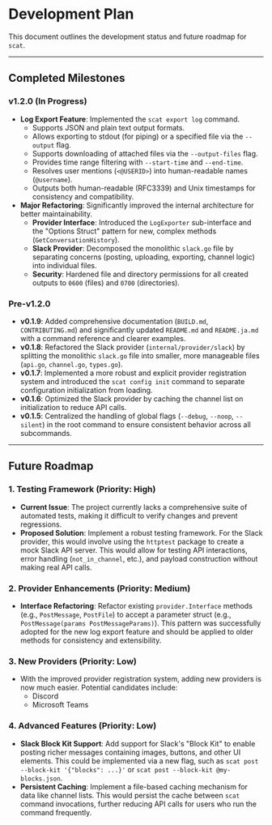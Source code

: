 # Development Plan

This document outlines the development status and future roadmap for `scat`.

---

## Completed Milestones

### v1.2.0 (In Progress)

-   **Log Export Feature**: Implemented the `scat export log` command.
    -   Supports JSON and plain text output formats.
    -   Allows exporting to stdout (for piping) or a specified file via the `--output` flag.
    -   Supports downloading of attached files via the `--output-files` flag.
    -   Provides time range filtering with `--start-time` and `--end-time`.
    -   Resolves user mentions (`<@USERID>`) into human-readable names (`@username`).
    -   Outputs both human-readable (RFC3339) and Unix timestamps for consistency and compatibility.
-   **Major Refactoring**: Significantly improved the internal architecture for better maintainability.
    -   **Provider Interface**: Introduced the `LogExporter` sub-interface and the "Options Struct" pattern for new, complex methods (`GetConversationHistory`).
    -   **Slack Provider**: Decomposed the monolithic `slack.go` file by separating concerns (posting, uploading, exporting, channel logic) into individual files.
    -   **Security**: Hardened file and directory permissions for all created outputs to `0600` (files) and `0700` (directories).

### Pre-v1.2.0

-   **v0.1.9**: Added comprehensive documentation (`BUILD.md`, `CONTRIBUTING.md`) and significantly updated `README.md` and `README.ja.md` with a command reference and clearer examples.
-   **v0.1.8**: Refactored the Slack provider (`internal/provider/slack`) by splitting the monolithic `slack.go` file into smaller, more manageable files (`api.go`, `channel.go`, `types.go`).
-   **v0.1.7**: Implemented a more robust and explicit provider registration system and introduced the `scat config init` command to separate configuration initialization from loading.
-   **v0.1.6**: Optimized the Slack provider by caching the channel list on initialization to reduce API calls.
-   **v0.1.5**: Centralized the handling of global flags (`--debug`, `--noop`, `--silent`) in the root command to ensure consistent behavior across all subcommands.

---

## Future Roadmap

### 1. Testing Framework (Priority: High)

-   **Current Issue**: The project currently lacks a comprehensive suite of automated tests, making it difficult to verify changes and prevent regressions.
-   **Proposed Solution**: Implement a robust testing framework. For the Slack provider, this would involve using the `httptest` package to create a mock Slack API server. This would allow for testing API interactions, error handling (`not_in_channel`, etc.), and payload construction without making real API calls.

### 2. Provider Enhancements (Priority: Medium)

-   **Interface Refactoring**: Refactor existing `provider.Interface` methods (e.g., `PostMessage`, `PostFile`) to accept a parameter struct (e.g., `PostMessage(params PostMessageParams)`). This pattern was successfully adopted for the new log export feature and should be applied to older methods for consistency and extensibility.

### 3. New Providers (Priority: Low)

-   With the improved provider registration system, adding new providers is now much easier. Potential candidates include:
    -   Discord
    -   Microsoft Teams

### 4. Advanced Features (Priority: Low)

-   **Slack Block Kit Support**: Add support for Slack's "Block Kit" to enable posting richer messages containing images, buttons, and other UI elements. This could be implemented via a new flag, such as `scat post --block-kit '{"blocks": ...}'` or `scat post --block-kit @my-blocks.json`.
-   **Persistent Caching**: Implement a file-based caching mechanism for data like channel lists. This would persist the cache between `scat` command invocations, further reducing API calls for users who run the command frequently.
